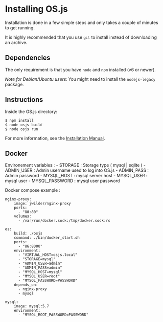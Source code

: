 # Installing OS.js

Installation is done in a few simple steps and only takes a couple of minutes to get running.

It is highly recommended that you use `git` to install instead of downloading an archive.

## Dependencies

The only requirement is that you have `node` and `npm` installed (v6 or newer).

*Note for Debian/Ubuntu users*: You might need to install the `nodejs-legacy` package.

## Instructions

Inside the OS.js directory:

```
$ npm install
$ node osjs build
$ node osjs run
```

For more information, see the [Installation Manual](https://manual.os-js.org/installation/).

## Docker

Environement variables : 
	- STORAGE : Storage type ( mysql | sqlite )
	- ADMIN_USER : Admin username used to log into OS.js 
	- ADMIN_PASS : Admin password
	- MYSQL_HOST : mysql server host
	- MYSQL_USER : mysql user
	- MYSQL_PASSWORD :  mysql user password

Docker compose example : 
```
nginx-proxy:
    image: jwilder/nginx-proxy
    ports:
      - "80:80"
    volumes:
      - /var/run/docker.sock:/tmp/docker.sock:ro

os:
    build: ./osjs
    command: ./bin/docker_start.sh
    ports:
      - "86:8000"
    environment:
      - "VIRTUAL_HOST=osjs.local"
      - "STORAGE=mysql"
      - "ADMIN_USER=admin"
      - "ADMIN_PASS=admin"
      - "MYSQL_HOST=mysql"
      - "MYSQL_USER=root"
      - "MYSQL_PASSWORD=PASSWORD"
    depends_on:
      - nginx-proxy
      - mysql

mysql:
    image: mysql:5.7
    environment:
      - "MYSQL_ROOT_PASSWORD=PASSWORD"
```